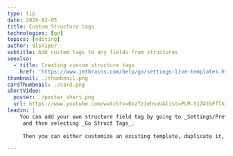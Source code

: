```yaml
---
type: tip
date: 2020-02-05
title: Custom Structure tags
technologies: [go]
topics: [editing]
author: dlsniper
subtitle: Add custom tags to any fields from structures
seealso:
  - title: Creating custom structure tags
    href: 'https://www.jetbrains.com/help/go/settings-live-templates.html'
thumbnail: ./thumbnail.png
cardThumbnail: ./card.png
shortVideo:
  poster: ./poster_short.png
  url: https://www.youtube.com/watch?v=0xzTziehsoU&list=PLM-t1Z4tbFflkIOaap4P-BV30ZrZwrDld&index=4
leadin: |
    You can add your own structure field tag by going to _Settings/Preferences | Editor | Live Templates_
     and then selecting _Go Struct Tags_.
     
     Then you can either customize an existing template, duplicate it, or create a new one.

---
```

